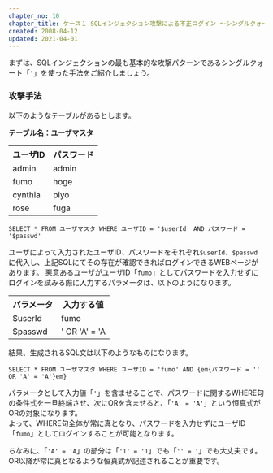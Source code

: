 ```yaml
---
chapter_no: 10
chapter_title: ケース１ SQLインジェクション攻撃による不正ログイン 〜シングルクォート挿入〜
created: 2008-04-12
updated: 2021-04-01
---
```

まずは、SQLインジェクションの最も基本的な攻撃パターンであるシングルクォート「`'`」を使った手法をご紹介しましょう。

### 攻撃手法
以下のようなテーブルがあるとします。

<b>テーブル名：ユーザマスタ</b>
<table class="normal">
	<tr>
		<th markdown="span">ユーザID</th>
		<th markdown="span">パスワード</th>
	</tr>
	<tr>
		<td><span class="code-font">admin</span></td>
		<td><span class="code-font">admin</span></td>
	</tr>
	<tr>
		<td><span class="code-font">fumo</span></td>
		<td><span class="code-font">hoge</span></td>
	</tr>
	<tr>
		<td><span class="code-font">cynthia</span></td>
		<td><span class="code-font">piyo</span></td>
	</tr>
	<tr>
		<td><span class="code-font">rose</span></td>
		<td><span class="code-font">fuga</span></td>
	</tr>
</table>

```:SQL
SELECT * FROM ユーザマスタ WHERE ユーザID = '$userId' AND パスワード = '$passwd'
```

ユーザによって入力されたユーザID、パスワードをそれぞれ`$userId`、`$passwd`に代入し、上記SQLにてその存在が確認できればログインできるWEBページがあります。
悪意あるユーザがユーザID「`fumo`」としてパスワードを入力せずにログインを試みる際に入力するパラメータは、以下のようになります。

<table class="normal">
	<tr>
		<th markdown="span">パラメータ</th>
		<th markdown="span">入力する値</th>
	</tr>
	<tr>
		<td><span class="code-font">$userId</span></td>
		<td><span class="code-font">fumo</span></td>
	</tr>
	<tr>
		<td><span class="code-font">$passwd</span></td>
		<td><span class="code-font">' OR 'A' = 'A</span></td>
	</tr>
</table>

結果、生成されるSQL文は以下のようなものになります。

```:SQL
SELECT * FROM ユーザマスタ WHERE ユーザID = 'fumo' AND {em{パスワード = '' OR 'A' = 'A'}em}
```

パラメータとして入力値「`'`」を含ませることで、パスワードに関するWHERE句の条件式を一旦終端させ、次にORを含ませると、「`'A' = 'A'`」という恒真式がORの対象になります。  
よって、WHERE句全体が常に真となり、パスワードを入力せずにユーザID「`fumo`」としてログインすることが可能となります。

ちなみに、「`'A' = 'A`」の部分は「`'1' = '1`」でも「`'' = '`」でも大丈夫です。OR以降が常に真となるような恒真式が記述されることが重要です。
